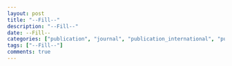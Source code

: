 ```yaml
---
layout: post
title: "--Fill--"
description: "--Fill--"
date: --Fill--
categories: ["publication", "journal", "publication_international", "publication_domestic", "journal_international", "journal_domestic"]
tags: ["--Fill--"]
comments: true
---
```


<!-- Post name should be this form: today-title.md
        For example, 2019-08-27-CrowdStart- Warming up Cold-Start Items using Crowdsourcing.md -->

<!-- Fill the contents where --Fill-- exists -->
<!-- If you don't want to fill the --Fill--(not necessary) part, then remove them all.
        For example, link: -->
<!-- The example is in '_posts/2019-07-11-crowdsourced-promotions-in-doubt-analyzing-effective-crowdsourced-promotions.md'>

<!-- For 'title' front matter, follow this format: This is Title Format -->
<!-- For 'description' front matter, follow this format: authors<br>institute, page, date.
        For example, Gildong Hong, Bart Simpson<br>IEEE, 432: 01-10, September 2019 -->
<!-- For 'date' front matter, follow this format: 2019-01-01 -->
<!-- For 'categories' front matter, never remove "publication" and "journal".
        Choose one of the "publication_international" and "publication_domestic".
        Choose one of the "journal_international" and "journal_domestic". -->
<!-- For 'tags' front matter, write down the tag in abbreviation
        For example, write down CV instead of Computer Science
        'tags' can be more than one. Follow the format: ["CV", "ML"] -->